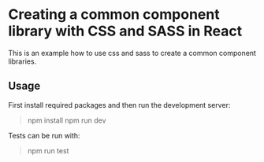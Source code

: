 # Creating a common component library with CSS and SASS in React

This is an example how to use css and sass to create a common component libraries.

## Usage

First install required packages and then run the development server:

> npm install
> npm run dev

Tests can be run with:

> npm run test
